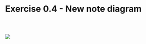 # Exercise 0.4 - New note diagram
<br>
<br>

[![](https://mermaid.ink/img/pako:eNqNktFOwjAUhl-l6bUw2HTALrgwEjHRSLJ518SUtduKrMX2FELI3t0zFEICqFc9Pf_XL-lpdzQ3QtKEOvnppc7lg-Kl5TXTb07aznh8b80Gq4Q8aVyACA6cGE2gkqQw9gI4s9K5fZ76ea2AzD2A0Uz_EMim0q5bdJplMzJ7TTMSaLl51wYk099h51S556JeiBgi7qrqcZIdkXPNNHt57rTX_f18zZXu5u6i4pCRfygW1w2LvwTtlJFqp3auOAnpDa2lRafAJ9wxTQijOPlaMppgKbj9YJTpBjnuwaRbndMErJc31K_Qc3humhR86Y7diVBg7LG5NFxI3O4obFftZymVA1TmRheqbPveLrFdAaxcEgRt3C0VVH7ezU0dOCUqbqFaj-IgDuMhDyMZDyJ-F0Uin_dHwyK87Rdi0OuHnDZN8wX7_-Le?type=png)](https://mermaid.live/edit#pako:eNqNktFOwjAUhl-l6bUw2HTALrgwEjHRSLJ518SUtduKrMX2FELI3t0zFEICqFc9Pf_XL-lpdzQ3QtKEOvnppc7lg-Kl5TXTb07aznh8b80Gq4Q8aVyACA6cGE2gkqQw9gI4s9K5fZ76ea2AzD2A0Uz_EMim0q5bdJplMzJ7TTMSaLl51wYk099h51S556JeiBgi7qrqcZIdkXPNNHt57rTX_f18zZXu5u6i4pCRfygW1w2LvwTtlJFqp3auOAnpDa2lRafAJ9wxTQijOPlaMppgKbj9YJTpBjnuwaRbndMErJc31K_Qc3humhR86Y7diVBg7LG5NFxI3O4obFftZymVA1TmRheqbPveLrFdAaxcEgRt3C0VVH7ezU0dOCUqbqFaj-IgDuMhDyMZDyJ-F0Uin_dHwyK87Rdi0OuHnDZN8wX7_-Le)
